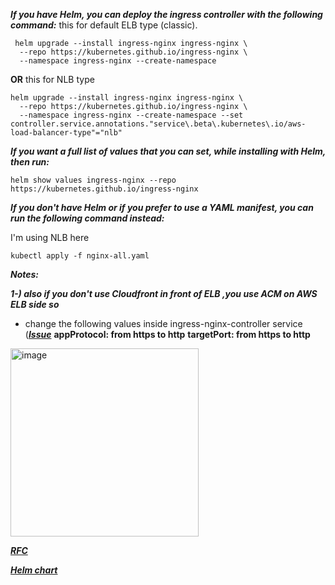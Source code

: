 ***If you have Helm, you can deploy the ingress controller with the following command:***
this for default ELB type (classic).
```shell
 helm upgrade --install ingress-nginx ingress-nginx \
  --repo https://kubernetes.github.io/ingress-nginx \
  --namespace ingress-nginx --create-namespace
```
**OR**
this for NLB type 
```shell
helm upgrade --install ingress-nginx ingress-nginx \                                       
  --repo https://kubernetes.github.io/ingress-nginx \
  --namespace ingress-nginx --create-namespace --set controller.service.annotations."service\.beta\.kubernetes\.io/aws-load-balancer-type"="nlb"
```

***If you want a full list of values that you can set, while installing with Helm, then run:***

```shell
helm show values ingress-nginx --repo https://kubernetes.github.io/ingress-nginx
```

***If you don't have Helm or if you prefer to use a YAML manifest, you can run the following command instead:***

I'm using NLB here

```shell
kubectl apply -f nginx-all.yaml
```

***Notes:***

***1-) also if you don't use Cloudfront in front of ELB ,you use ACM on AWS ELB side so***
 - change the following values inside ingress-nginx-controller service ([***Issue***](https://github.com/kubernetes/ingress-nginx/issues/5206)
   **appProtocol: from https to http**
   **targetPort: from https to http**
      
<img width="301" alt="image" src="https://github.com/mahmoudaboghadeer93/Devops-tools/assets/69244659/a941fe46-a614-4ba8-a6bf-a02a3656c05f">

[***RFC***](https://kubernetes.github.io/ingress-nginx/deploy/)

[***Helm chart***](https://artifacthub.io/packages/helm/bitnami/nginx-ingress-controller)


